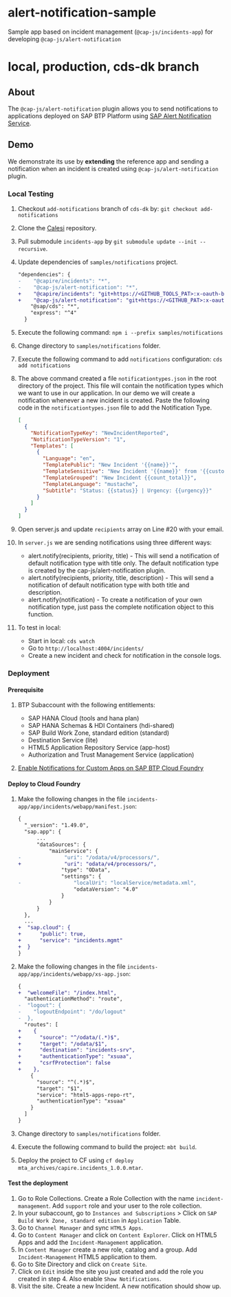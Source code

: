# alert-notification-sample

Sample app based on incident management (`@cap-js/incidents-app`) for developing `@cap-js/alert-notification`

# local, production, cds-dk branch

## About

The `@cap-js/alert-notification` plugin allows you to send notifications to applications deployed on SAP BTP Platform using [SAP Alert Notification Service](https://help.sap.com/docs/alert-notification?locale=en-US).

## Demo

We demonstrate its use by **extending** the reference app and sending a notification when an incident is created using `@cap-js/alert-notification` plugin.


### Local Testing

1. Checkout `add-notifications` branch of `cds-dk` by: `git checkout add-notifications`

2. Clone the [Calesi](https://github.com/cap-js/calesi) repository.

3. Pull submodule `incidents-app` by `git submodule update --init --recursive`.

4. Update dependencies of `samples/notifications` project.

    ```diff
    "dependencies": {
    -    "@capire/incidents": "*",
    -    "@cap-js/alert-notification": "*",
    +    "@capire/incidents": "git+https://<GITHUB_TOOLS_PAT>:x-oauth-basic@github.tools.sap/cap/incidents-mgmt",
    +    "@cap-js/alert-notification": "git+https://<GITHUB_PAT>:x-oauth-basic@github.com/cap-js/alert-notification#MVP",
        "@sap/cds": "*",
        "express": "^4"
      }
    ```

5. Execute the following command: `npm i --prefix samples/notifications`

6. Change directory to `samples/notifications` folder.

7. Execute the following command to add `notifications` configuration: `cds add notifications`

8. The above command created a file `notificationtypes.json` in the root directory of the project. This file will contain the notification types which we want to use in our application. In our demo we will create a notification whenever a new incident is created. Paste the following code in the `notificationtypes.json` file to add the Notification Type.

    ```json
    [
      {
        "NotificationTypeKey": "NewIncidentReported",
        "NotificationTypeVersion": "1",
        "Templates": [
          {
            "Language": "en",
            "TemplatePublic": "New Incident '{{name}}'",
            "TemplateSensitive": "New Incident '{{name}}' from '{{customer_name}}'",
            "TemplateGrouped": "New Incident {{count_total}}",
            "TemplateLanguage": "mustache",
            "Subtitle": "Status: {{status}} | Urgency: {{urgency}}"
          }
        ]
      }
    ]
    ```

9. Open server.js and update `recipients` array on Line #20 with your email.

10. In `server.js` we are sending notifications using three different ways:

    - alert.notify(recipients, priority, title) - This will send a notification of default notification type with title only. The default notification type is created by the cap-js/alert-notification plugin.
    - alert.notify(recipients, priority, title, description) - This will send a notification of default notification type with both title and description.
    - alert.notify(notification) - To create a notification of your own notification type, just pass the complete notification object to this function.

11. To test in local:

    - Start in local: `cds watch`
    - Go to `http://localhost:4004/incidents/`
    - Create a new incident and check for notification in the console logs.

### Deployment

#### Prerequisite

1. BTP Subaccount with the following entitlements: 
    - SAP HANA Cloud (tools and hana plan)
    - SAP HANA Schemas & HDI Containers (hdi-shared)
    - SAP Build Work Zone, standard edition (standard)
    - Destination Service (lite)
    - HTML5 Application Repository Service (app-host)
    - Authorization and Trust Management Service (application)

2. [Enable Notifications for Custom Apps on SAP BTP Cloud Foundry](https://help.sap.com/docs/build-work-zone-standard-edition/sap-build-work-zone-standard-edition/enabling-notifications-for-custom-apps-on-sap-btp-cloud-foundry?locale=en-US)

#### Deploy to Cloud Foundry

1. Make the following changes in the file `incidents-app/app/incidents/webapp/manifest.json`:

    ```diff
    {
      "_version": "1.49.0",
      "sap.app": {
          ...
          "dataSources": {
              "mainService": {
    -              "uri": "/odata/v4/processors/",
    +              "uri": "odata/v4/processors/",
                  "type": "OData",
                  "settings": {
    -                 "localUri": "localService/metadata.xml",
                      "odataVersion": "4.0"
                  }
              }
          }
      },
      ... 
    +  "sap.cloud": {
    +      "public": true,
    +      "service": "incidents.mgmt"
    +  }
    }
    ```

2. Make the following changes in the file `incidents-app/app/incidents/webapp/xs-app.json`:

    ```diff
    {
    +  "welcomeFile": "/index.html",
      "authenticationMethod": "route",
    -  "logout": {
    -    "logoutEndpoint": "/do/logout"
    -  },
      "routes": [
    +    {
    +      "source": "^/odata/(.*)$",
    +      "target": "/odata/$1",
    +      "destination": "incidents-srv",
    +      "authenticationType": "xsuaa",
    +      "csrfProtection": false
    +    },
        {
          "source": "^(.*)$",
          "target": "$1",
          "service": "html5-apps-repo-rt",
          "authenticationType": "xsuaa"
        }
      ]
    }
    ```

3. Change directory to `samples/notifications` folder.
4. Execute the following command to build the project: `mbt build`.
5. Deploy the project to CF using `cf deploy mta_archives/capire.incidents_1.0.0.mtar`.

#### Test the deployment

1. Go to Role Collections. Create a Role Collection with the name `incident-management`. Add `support` role and your user to the role collection.
1. In your subaccount, go to `Instances and Subscriptions` > Click on `SAP Build Work Zone, standard edition` in `Application` Table.
2. Go to `Channel Manager` and sync `HTML5 Apps`.
3. Go to `Content Manager` and click on `Content Explorer`. Click on HTML5 Apps and add the `Incident-Management` application.
4. In `Content Manager` create a new role, catalog and a group. Add `Incident-Management` HTML5 application to them.
5. Go to Site Directory and click on `Create Site`.
6. Click on `Edit` inside the site you just created and add the role you created in step 4. Also enable `Show Notifications`.
7. Visit the site. Create a new Incident. A new notification should show up.
